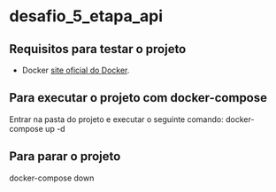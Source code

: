 # desafio_5_etapa_api

## Requisitos para testar o projeto

- Docker [site oficial do Docker](https://www.docker.com/products/docker-desktop/).

## Para executar o projeto com docker-compose

Entrar na pasta do projeto e executar o seguinte comando:
docker-compose up -d

## Para parar o projeto

docker-compose down
